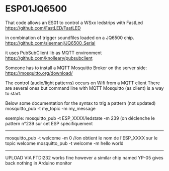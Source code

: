 # ESP01JQ6500

That code allows an ES01 to control a WSxx ledstrips with FastLed 
https://github.com/FastLED/FastLED

in combination of trigger soundfiles loaded on a JQ6500 chip.
https://github.com/sleemanj/JQ6500_Serial

it uses PubSubClient lib as MQTT environment
https://github.com/knolleary/pubsubclient

Someone has to install a MQTT Mosquitto Broker on the server side:
https://mosquitto.org/download/


The control (audio/light patterns) occurs on Wifi from a MQTT client
There are several ones but command line with MQTT Mosquitto (as client)
is a way to start.


Below some documentation for the syntax to trig a pattern (not updated)
  mosquitto_pub -t my_topic -m my_message 

exemple:
  mosquitto_pub -t ESP_XXXX/ledstate -m 239 (on déclenche le pattern n°239 sur cet ESP spécifiquement


-----

   mosquitto_pub -t welcome -m 0 //on obtient le nom de l'ESP_XXXX sur le topic welcome
   mosquitto_pub -t welcome -m hello world

-----

UPLOAD VIA FTDI232 works fine however a similar chip named YP-05 gives back nothing in Arduino monitor
